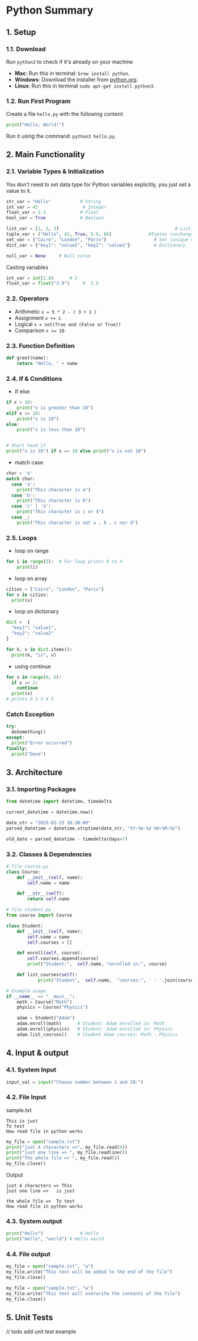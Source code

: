 # Python Summary
## 1. Setup


### 1.1. Download
Run `python3` to check if it's already on your machine

- **Mac**: Run this in terminal: `brew install python`.
- **Windows**: Download the installer from [python.org](https://www.python.org/downloads/windows/).
- **Linux**: Run this in terminal `sudo apt-get install python3`.


### 1.2. Run First Program
Create a file `hello.py` with the following content:
```python
print("Hello, World!")
```
Run it using the command: `python3 hello.py`.

## 2. Main Functionality

### 2.1. Variable Types & Initialization
You don't need to set data type for Python variables explicitly, you just set a value to it. 

```python
str_var = "Hello"           # String
int_var = 42                 # Integer
float_var = 2.3             # Float
bool_var = True             # Boolean

list_var = [1, 2, 3]                                            # List(similar to arrays)
tuple_var = ("Hello", 42, True, 5.9, 66)              #Tuples (unchangable list)
set_var = {"Cairo", "London", "Paris"}                  # Set (unique values)
dict_var = {"key1": "value2", "key2": "value2"}         # Dictionary

null_var = None	    # Null value
```

Casting variables
```python
int_var = int(2.8)      # 2
float_var = float("3.9")     #  3.9
```

### 2.2. Operators
- Arithmetic `x = 5 * 2 - ( 3 + 1 )  `
- Assignment `x += 1`
- Logical ` x = not(True and (False or True)) `
- Comparison `x >= 10`
### 2.3. Function Definition
```python
def greet(name):
    return "Hello, " + name
```

### 2.4. If & Conditions
- If else
```python
if x > 10:
    print("x is greater than 10")
elif x == 10:
    print("x is 10")
else:
    print("x is less than 10")


# Short hand if
print("x is 10") if x == 10 else print("x is not 10")

```
- match case
```python
char = 'e'
match char:
  case 'a':
    print("This character is a")
  case 'b':
    print("This character is b")
  case 'c' | 'd':
  	print("This character is c or d")
  case _:
    print("This character is not a , b , c nor d")
```
### 2.5. Loops
- loop on range
```python
for i in range(5):  # For loop prints 0 to 4
    print(i)
```

- loop on array
```python
cities = ["Cairo", "London", "Paris"]
for x in cities:
  print(x)
```

- loop on dictionary
```python
dict =	{
  "key1": "value1",
  "key2": "value2"
}

for k, v in dict.items():
  print(k, "is", v)

```
- using continue

```python
for x in range(0, 6):
  if x == 2:
    continue
  print(x) 
# prints 0 1 3 4 5
```


### Catch Exception

```python
try:
  doSomething()
except:
  print("Error occurred")
finally:
  print("Done")
```

## 3. Architecture
### 3.1. Importing Packages
```python
from datetime import datetime, timedelta

current_datetime = datetime.now()

date_str = "2025-02-23 16:30:00"
parsed_datetime = datetime.strptime(date_str, "%Y-%m-%d %H:%M:%S")

old_date = parsed_datetime - timedelta(days=7)  
```

### 3.2. Classes & Dependencies

```python
# file course.py
class Course:
    def __init__(self, name):
        self.name = name

    def __str__(self):
        return self.name
```

```python
# file student.py
from course import Course  

class Student:
    def __init__(self, name):
        self.name = name
        self.courses = [] 

    def enroll(self, course):
        self.courses.append(course)
        print("Student:",  self.name, "enrolled in:", course)

    def list_courses(self):
            print("Student",  self.name,  "courses:", ' - '.join(course.name for course in self.courses))

# Example usage
if __name__ == "__main__":
    math = Course("Math")
    physics = Course("Physics")

    adam = Student("Adam")
    adam.enroll(math)      # Student: Adam enrolled in: Math
    adam.enroll(physics)   # Student: Adam enrolled in: Physics
    adam.list_courses()    # Student Adam courses: Math - Physics
```

## 4. Input & output
### 4.1. System Input

```python
input_val = input("Choose number between 1 and 20:")
```
### 4.2. File Input
sample.txt
```
This is just
To test 
How read file in python works
```

```python
my_file = open("sample.txt")
print("just 4 characters =>", my_file.read(4))
print("just one line => ", my_file.readline())
print("the whole file => ", my_file.read())
my_file.close()
```

Output
```
just 4 characters => This
just one line =>   is just

the whole file =>  To test 
How read file in python works
```

### 4.3. System output

```python
print("Hello")              # Hello
print("Hello", "world") # Hello world
```

### 4.4. File output
```python
my_file = open("sample.txt", "a")
my_file.write("This text will be added to the end of the file")
my_file.close()
```

```python
my_file = open("sample.txt", "w")
my_file.write("This text will overwrite the contents of the file")
my_file.close()
```
## 5. Unit Tests 


// todo add unit test example 


